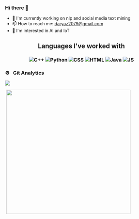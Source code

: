 ### Hi there 👋


- 🔭 I'm currently working on nlp and social media text mining
- 📫 How to reach me: daryaz2079@gmail.com
- 🌱 I'm interested in AI and IoT
<!--
- 🌱 I’m currently learning nlp models
- 👯 I’m looking to collaborate on ...
- 🤔 I’m looking for help with ...
- 💬 Ask me about ...

- 😄 Pronouns: ...
- ⚡ Fun fact: ...
-->

<h2 align="center">Languages I've worked with</h2>
<h3 align="center">
  <img src="https://img.shields.io/badge/C%2B%2B-00599C?style=for-the-badge&logo=c%2B%2B&logoColor=white" alt="C++">
  <img src="https://img.shields.io/badge/Python-3776AB?style=for-the-badge&logo=python&logoColor=white" alt="Python">
  <img src="https://img.shields.io/badge/CSS-239120?&style=for-the-badge&logo=css3&logoColor=white" alt="CSS">
  <img src="https://img.shields.io/badge/HTML5-E34F26?style=for-the-badge&logo=html5&logoColor=white" alt="HTML">
  <img src="https://img.shields.io/badge/Java-ED8B00?style=for-the-badge&logo=java&logoColor=white" alt="Java">
  <img src="https://img.shields.io/badge/JavaScript-323330?style=for-the-badge&logo=javascript&logoColor=F7DF1E" alt="JS">
</h3>

### ⚙️ &nbsp; Git Analytics
 
<p><img align="center" src="https://github-readme-stats.vercel.app/api?username=DaryaZareM&theme=dark&show_icons=true" /></p>
<p>&nbsp;<img align="center" src="https://github-readme-stats.vercel.app/api/top-langs/?username=DaryaZareM&theme=dark&layout=compact" width="410" /></p>
